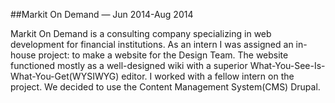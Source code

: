 ##Markit On Demand &mdash; Jun 2014-Aug 2014

Markit On Demand is a consulting company specializing in web development for financial institutions. As an intern I was assigned an in-house project: to make a website for the Design Team. The website functioned mostly as a well-designed wiki with a superior What-You-See-Is-What-You-Get(WYSIWYG) editor. I worked with a fellow intern on the project. We decided to use the Content Management System(CMS) Drupal.